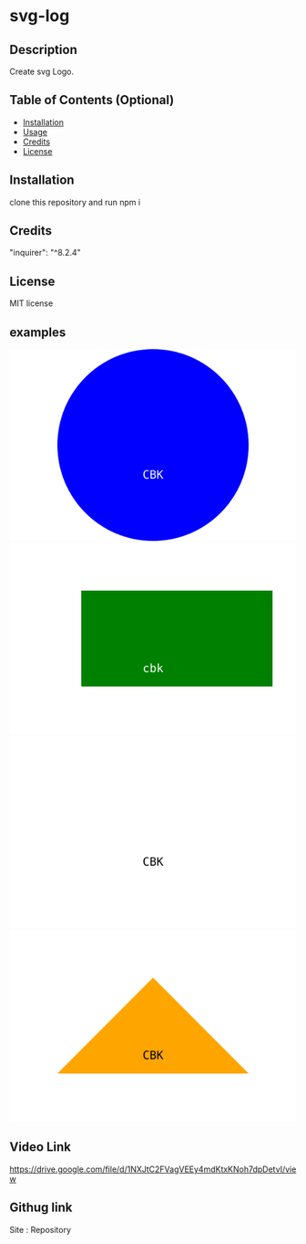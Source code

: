 # svg-log
## Description

Create svg Logo.

## Table of Contents (Optional)

- [Installation](#installation)
- [Usage](#usage)
- [Credits](#credits)
- [License](#license)

## Installation

clone this repository and run npm i

## Credits

 "inquirer": "^8.2.4"


## License

MIT license


## examples

![`Circle`](./example/circle.svg)
![`Rectangle`](./example/rectangle.svg)
![`Square`](./example/square.svg)
![`Triangle`](./example/triangle.svg)

## Video Link
https://drive.google.com/file/d/1NXJtC2FVagVEEy4mdKtxKNoh7dpDetvI/view

## Githug link
Site : 
Repository